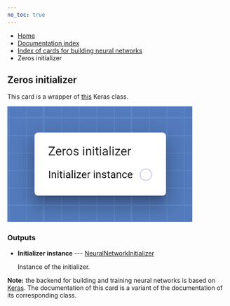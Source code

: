 ```yaml
---
no_toc: true
---
```


<ul class="breadcrumb">
    <li><a href="">Home</a></li>
    <li><a href="documentation">Documentation index</a></li>
    <li><a href="neural_network_cards/">Index of cards for building neural networks</a></li>
    <li>Zeros initializer</li>
</ul>

## Zeros initializer

This card is a wrapper of [this](https://keras.io/api/layers/initializers/#zeros-class) Keras class.

!["Zeros initializer" card](assets/img/neural_network_cards/initializer_Zeros.png)




### Outputs


* **Initializer instance** --- [NeuralNetworkInitializer](types/NeuralNetworkInitializer)

  Instance of the initializer.






**Note:** the backend for building and training neural networks is based on [Keras](https://keras.io/). The documentation of this card is a variant of the documentation of its corresponding class.